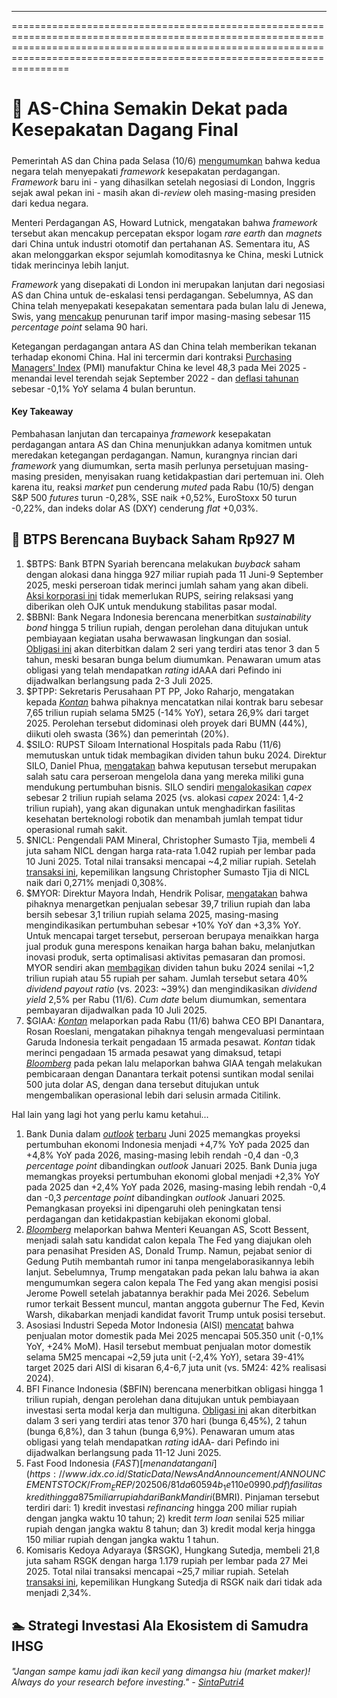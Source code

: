 ---

==================================================================================================================================================================================================================================

# 🤝 AS-China Semakin Dekat pada Kesepakatan Dagang Final

#####

#####

Pemerintah AS dan China pada Selasa (10/6) [mengumumkan](https://www.bloomberg.com/news/articles/2025-06-10/us-china-officials-say-consensus-reached-on-geneva-framework?srnd=homepage-asia) bahwa kedua negara telah menyepakati _framework_ kesepakatan perdagangan. _Framework_ baru ini - yang dihasilkan setelah negosiasi di London, Inggris sejak awal pekan ini - masih akan di-_review_ oleh masing-masing presiden dari kedua negara.

Menteri Perdagangan AS, Howard Lutnick, mengatakan bahwa _framework_ tersebut akan mencakup percepatan ekspor logam _rare earth_ dan _magnets_ dari China untuk industri otomotif dan pertahanan AS. Sementara itu, AS akan melonggarkan ekspor sejumlah komoditasnya ke China, meski Lutnick tidak merincinya lebih lanjut.

_Framework_ yang disepakati di London ini merupakan lanjutan dari negosiasi AS dan China untuk de-eskalasi tensi perdagangan. Sebelumnya, AS dan China telah menyepakati kesepakatan sementara pada bulan lalu di Jenewa, Swis, yang [mencakup](https://snips.stockbit.com/snips-terbaru/-as-china-capai-kesepakatan-dagang-sementara) penurunan tarif impor masing-masing sebesar 115 _percentage point_ selama 90 hari.

Ketegangan perdagangan antara AS dan China telah memberikan tekanan terhadap ekonomi China. Hal ini tercermin dari kontraksi [Purchasing Managers' Index](https://www.pmi.spglobal.com/Public/Home/PressRelease/56042e5fa0a541ff9d2504a398bf6e53) (PMI) manufaktur China ke level 48,3 pada Mei 2025 - menandai level terendah sejak September 2022 - dan [deflasi tahunan](https://www.stats.gov.cn/sj/zxfb/202506/t20250609_1960094.html) sebesar -0,1% YoY selama 4 bulan beruntun.

#### Key Takeaway

Pembahasan lanjutan dan tercapainya _framework_ kesepakatan perdagangan antara AS dan China menunjukkan adanya komitmen untuk meredakan ketegangan perdagangan. Namun, kurangnya rincian dari _framework_ yang diumumkan, serta masih perlunya persetujuan masing-masing presiden, menyisakan ruang ketidakpastian dari pertemuan ini. Oleh karena itu, reaksi _market_ pun cenderung _muted_ pada Rabu (10/5) dengan S&P 500 _futures_ turun -0,28%, SSE naik +0,52%, EuroStoxx 50 turun -0,22%, dan indeks dolar AS (DXY) cenderung _flat_ +0,03%.

## 🛒 BTPS Berencana Buyback Saham Rp927 M

1.  $BTPS: Bank BTPN Syariah berencana melakukan _buyback_ saham dengan alokasi dana hingga 927 miliar rupiah pada 11 Juni-9 September 2025, meski perseroan tidak merinci jumlah saham yang akan dibeli. [Aksi korporasi ini](https://www.idx.co.id/StaticData/NewsAndAnnouncement/ANNOUNCEMENTSTOCK/From_EREP/202506/43a85fe4eb_9acece5cdd.pdf) tidak memerlukan RUPS, seiring relaksasi yang diberikan oleh OJK untuk mendukung stabilitas pasar modal.
2.  $BBNI: Bank Negara Indonesia berencana menerbitkan _sustainability bond_ hingga 5 triliun rupiah, dengan perolehan dana ditujukan untuk pembiayaan kegiatan usaha berwawasan lingkungan dan sosial. [Obligasi ini](https://epaper.bisnis.com/epaper/detail/page/155567/) akan diterbitkan dalam 2 seri yang terdiri atas tenor 3 dan 5 tahun, meski besaran bunga belum diumumkan. Penawaran umum atas obligasi yang telah mendapatkan _rating_ idAAA dari Pefindo ini dijadwalkan berlangsung pada 2-3 Juli 2025.
3.  $PTPP: Sekretaris Perusahaan PT PP, Joko Raharjo, mengatakan kepada _[Kontan](https://investasi.kontan.co.id/news/ptpp-raih-nilai-kontrak-baru-rp-765-triliun-per-mei-2025)_ bahwa pihaknya mencatatkan nilai kontrak baru sebesar 7,65 triliun rupiah selama 5M25 (\-14% YoY), setara 26,9% dari target 2025. Perolehan tersebut didominasi oleh proyek dari BUMN (44%), diikuti oleh swasta (36%) dan pemerintah (20%).
4.  $SILO: RUPST Siloam International Hospitals pada Rabu (11/6) memutuskan untuk tidak membagikan dividen tahun buku 2024. Direktur SILO, Daniel Phua, [mengatakan](https://market.bisnis.com/read/20250611/192/1884047/siloam-silo-absen-bagi-dividen-meski-raih-laba-rp126-triliun-pada-2024) bahwa keputusan tersebut merupakan salah satu cara perseroan mengelola dana yang mereka miliki guna mendukung pertumbuhan bisnis. SILO sendiri [mengalokasikan](https://market.bisnis.com/read/20250611/192/1884059/siloam-silo-hadirkan-faskes-robotik-siapkan-capex-rp2-triliun) _capex_ sebesar 2 triliun rupiah selama 2025 (vs. alokasi _capex_ 2024: 1,4-2 triliun rupiah), yang akan digunakan untuk menghadirkan fasilitas kesehatan berteknologi robotik dan menambah jumlah tempat tidur operasional rumah sakit.
5.  $NICL: Pengendali PAM Mineral, Christopher Sumasto Tjia, membeli 4 juta saham NICL dengan harga rata-rata 1.042 rupiah per lembar pada 10 Juni 2025. Total nilai transaksi mencapai ~4,2 miliar rupiah. Setelah [transaksi ini](https://www.idx.co.id/StaticData/NewsAndAnnouncement/ANNOUNCEMENTSTOCK/From_EREP/202506/974a355dd3_4dd2add10b.pdf), kepemilikan langsung Christopher Sumasto Tjia di NICL naik dari 0,271% menjadi 0,308%.
6.  $MYOR: Direktur Mayora Indah, Hendrik Polisar, [mengatakan](https://investasi.kontan.co.id/news/mayora-indah-myor-targetkan-laba-rp-31-triliun-pada-tahun-2025) bahwa pihaknya menargetkan penjualan sebesar 39,7 triliun rupiah dan laba bersih sebesar 3,1 triliun rupiah selama 2025, masing-masing mengindikasikan pertumbuhan sebesar +10% YoY dan +3,3% YoY. Untuk mencapai target tersebut, perseroan berupaya menaikkan harga jual produk guna merespons kenaikan harga bahan baku, melanjutkan inovasi produk, serta optimalisasi aktivitas pemasaran dan promosi. MYOR sendiri akan [membagikan](https://investasi.kontan.co.id/news/mayora-myor-bagi-dividen-rp-122-triliun) dividen tahun buku 2024 senilai ~1,2 triliun rupiah atau 55 rupiah per saham. Jumlah tersebut setara 40% _dividend payout ratio_ (vs. 2023: ~39%) dan mengindikasikan _dividend yield_ 2,5% per Rabu (11/6). _Cum date_ belum diumumkan, sementara pembayaran dijadwalkan pada 10 Juli 2025.
7.  $GIAA: _[Kontan](https://industri.kontan.co.id/news/garuda-minta-tambahan-dana-untuk-pengadaan-pesawat-ini-kata-bos-danantara)_ melaporkan pada Rabu (11/6) bahwa CEO BPI Danantara, Rosan Roeslani, mengatakan pihaknya tengah mengevaluasi permintaan Garuda Indonesia terkait pengadaan 15 armada pesawat. _Kontan_ tidak merinci pengadaan 15 armada pesawat yang dimaksud, tetapi _[Bloomberg](https://snips.stockbit.com/snips-terbaru/-danantara-investasi-us5-miliar-pada-2025-rumor-suntikan-dana-untuk-giaa)_ pada pekan lalu melaporkan bahwa GIAA tengah melakukan pembicaraan dengan Danantara terkait potensi suntikan modal senilai 500 juta dolar AS, dengan dana tersebut ditujukan untuk mengembalikan operasional lebih dari selusin armada Citilink.

Hal lain yang lagi hot yang perlu kamu ketahui...

1.  Bank Dunia dalam _[outlook](https://openknowledge.worldbank.org/server/api/core/bitstreams/8912c157-f0e7-4d9e-b6f3-94ae0940e458/content)_ [terbaru](https://openknowledge.worldbank.org/server/api/core/bitstreams/8912c157-f0e7-4d9e-b6f3-94ae0940e458/content) Juni 2025 memangkas proyeksi pertumbuhan ekonomi Indonesia menjadi +4,7% YoY pada 2025 dan +4,8% YoY pada 2026, masing-masing lebih rendah -0,4 dan -0,3 _percentage point_ dibandingkan _outlook_ Januari 2025. Bank Dunia juga memangkas proyeksi pertumbuhan ekonomi global menjadi +2,3% YoY pada 2025 dan +2,4% YoY pada 2026, masing-masing lebih rendah -0,4 dan -0,3 _percentage point_ dibandingkan _outlook_ Januari 2025. Pemangkasan proyeksi ini dipengaruhi oleh peningkatan tensi perdagangan dan ketidakpastian kebijakan ekonomi global.
2.  _[Bloomberg](https://www.bloomberg.com/news/articles/2025-06-10/bessent-emerges-as-possible-contender-to-succeed-fed-s-powell?srnd=homepage-asia)_ melaporkan bahwa Menteri Keuangan AS, Scott Bessent, menjadi salah satu kandidat calon kepala The Fed yang diajukan oleh para penasihat Presiden AS, Donald Trump. Namun, pejabat senior di Gedung Putih membantah rumor ini tanpa mengelaborasikannya lebih lanjut. Sebelumnya, Trump mengatakan pada pekan lalu bahwa ia akan mengumumkan segera calon kepala The Fed yang akan mengisi posisi Jerome Powell setelah jabatannya berakhir pada Mei 2026. Sebelum rumor terkait Bessent muncul, mantan anggota gubernur The Fed, Kevin Warsh, dikabarkan menjadi kandidat favorit Trump untuk posisi tersebut.
3.  Asosiasi Industri Sepeda Motor Indonesia (AISI) [mencatat](https://www.aisi.or.id/statistic/) bahwa penjualan motor domestik pada Mei 2025 mencapai 505.350 unit (\-0,1% YoY, +24% MoM). Hasil tersebut membuat penjualan motor domestik selama 5M25 mencapai ~2,59 juta unit (\-2,4% YoY), setara 39-41% target 2025 dari AISI di kisaran 6,4-6,7 juta unit (vs. 5M24: 42% realisasi 2024).
4.  BFI Finance Indonesia ($BFIN) berencana menerbitkan obligasi hingga 1 triliun rupiah, dengan perolehan dana ditujukan untuk pembiayaan investasi serta modal kerja dan multiguna. [Obligasi ini](https://www.idx.co.id/StaticData/NewsAndAnnouncement/ANNOUNCEMENTSTOCK/From_EREP/202506/15382246a9_73d377ce49.pdf) akan diterbitkan dalam 3 seri yang terdiri atas tenor 370 hari (bunga 6,45%), 2 tahun (bunga 6,8%), dan 3 tahun (bunga 6,9%). Penawaran umum atas obligasi yang telah mendapatkan _rating_ idAA- dari Pefindo ini dijadwalkan berlangsung pada 11-12 Juni 2025.
5.  Fast Food Indonesia ($FAST) [menandatangani](https://www.idx.co.id/StaticData/NewsAndAnnouncement/ANNOUNCEMENTSTOCK/From_EREP/202506/81da60594b_1e110e0990.pdf) fasilitas kredit hingga 875 miliar rupiah dari Bank Mandiri ($BMRI). Pinjaman tersebut terdiri dari: 1) kredit investasi _refinancing_ hingga 200 miliar rupiah dengan jangka waktu 10 tahun; 2) kredit _term loan_ senilai 525 miliar rupiah dengan jangka waktu 8 tahun; dan 3) kredit modal kerja hingga 150 miliar rupiah dengan jangka waktu 1 tahun.
6.  Komisaris Kedoya Adyaraya ($RSGK), Hungkang Sutedja, membeli 21,8 juta saham RSGK dengan harga 1.179 rupiah per lembar pada 27 Mei 2025. Total nilai transaksi mencapai ~25,7 miliar rupiah. Setelah [transaksi ini](https://www.idx.co.id/StaticData/NewsAndAnnouncement/ANNOUNCEMENTSTOCK/From_EREP/202506/122e2d1ebb_4c3033f951.pdf), kepemilikan Hungkang Sutedja di RSGK naik dari tidak ada menjadi 2,34%.

## 🏊 Strategi Investasi Ala Ekosistem di Samudra IHSG

###### _"Jangan sampe kamu jadi ikan kecil yang dimangsa hiu (market maker)! Always do your research before investing." -_ _[SintaPutri4](https://stockbit.com/SintaPutri4?source=0)_

#####
